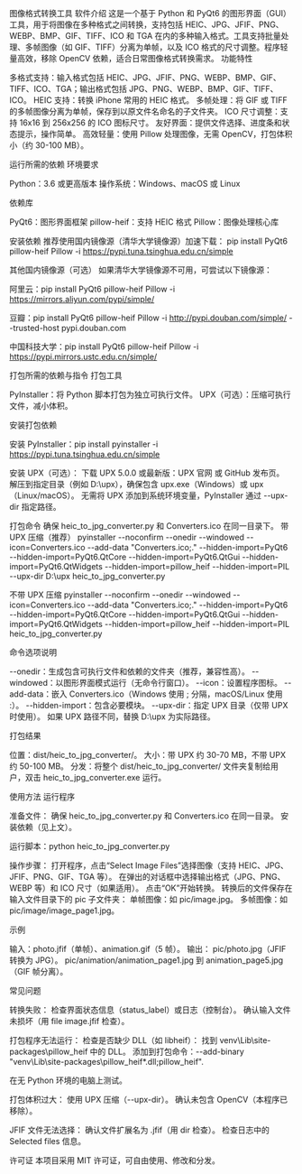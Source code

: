图像格式转换工具
软件介绍
这是一个基于 Python 和 PyQt6 的图形界面（GUI）工具，用于将图像在多种格式之间转换，支持包括 HEIC、JPG、JFIF、PNG、WEBP、BMP、GIF、TIFF、ICO 和 TGA 在内的多种输入格式。工具支持批量处理、多帧图像（如 GIF、TIFF）分离为单帧，以及 ICO 格式的尺寸调整。程序轻量高效，移除 OpenCV 依赖，适合日常图像格式转换需求。
功能特性

多格式支持：输入格式包括 HEIC、JPG、JFIF、PNG、WEBP、BMP、GIF、TIFF、ICO、TGA；输出格式包括 JPG、PNG、WEBP、BMP、GIF、TIFF、ICO。
HEIC 支持：转换 iPhone 常用的 HEIC 格式。
多帧处理：将 GIF 或 TIFF 的多帧图像分离为单帧，保存到以原文件名命名的子文件夹。
ICO 尺寸调整：支持 16x16 到 256x256 的 ICO 图标尺寸。
友好界面：提供文件选择、进度条和状态提示，操作简单。
高效轻量：使用 Pillow 处理图像，无需 OpenCV，打包体积小（约 30-100 MB）。

运行所需的依赖
环境要求

Python：3.6 或更高版本
操作系统：Windows、macOS 或 Linux

依赖库

PyQt6：图形界面框架
pillow-heif：支持 HEIC 格式
Pillow：图像处理核心库

安装依赖
推荐使用国内镜像源（清华大学镜像源）加速下载：
pip install PyQt6 pillow-heif Pillow -i https://pypi.tuna.tsinghua.edu.cn/simple

其他国内镜像源（可选）
如果清华大学镜像源不可用，可尝试以下镜像源：

阿里云：pip install PyQt6 pillow-heif Pillow -i https://mirrors.aliyun.com/pypi/simple/


豆瓣：pip install PyQt6 pillow-heif Pillow -i http://pypi.douban.com/simple/ --trusted-host pypi.douban.com


中国科技大学：pip install PyQt6 pillow-heif Pillow -i https://pypi.mirrors.ustc.edu.cn/simple/



打包所需的依赖与指令
打包工具

PyInstaller：将 Python 脚本打包为独立可执行文件。
UPX（可选）：压缩可执行文件，减小体积。

安装打包依赖

安装 PyInstaller：pip install pyinstaller -i https://pypi.tuna.tsinghua.edu.cn/simple


安装 UPX（可选）：
下载 UPX 5.0.0 或最新版：UPX 官网 或 GitHub 发布页。
解压到指定目录（例如 D:\upx），确保包含 upx.exe（Windows）或 upx（Linux/macOS）。
无需将 UPX 添加到系统环境变量，PyInstaller 通过 --upx-dir 指定路径。



打包命令
确保 heic_to_jpg_converter.py 和 Converters.ico 在同一目录下。
带 UPX 压缩（推荐）
pyinstaller --noconfirm --onedir --windowed --icon=Converters.ico --add-data "Converters.ico;." --hidden-import=PyQt6 --hidden-import=PyQt6.QtCore --hidden-import=PyQt6.QtGui --hidden-import=PyQt6.QtWidgets --hidden-import=pillow_heif --hidden-import=PIL --upx-dir D:\upx heic_to_jpg_converter.py

不带 UPX 压缩
pyinstaller --noconfirm --onedir --windowed --icon=Converters.ico --add-data "Converters.ico;." --hidden-import=PyQt6 --hidden-import=PyQt6.QtCore --hidden-import=PyQt6.QtGui --hidden-import=PyQt6.QtWidgets --hidden-import=pillow_heif --hidden-import=PIL heic_to_jpg_converter.py

命令选项说明

--onedir：生成包含可执行文件和依赖的文件夹（推荐，兼容性高）。
--windowed：以图形界面模式运行（无命令行窗口）。
--icon：设置程序图标。
--add-data：嵌入 Converters.ico（Windows 使用 ; 分隔，macOS/Linux 使用 :）。
--hidden-import：包含必要模块。
--upx-dir：指定 UPX 目录（仅带 UPX 时使用）。
如果 UPX 路径不同，替换 D:\upx 为实际路径。

打包结果

位置：dist/heic_to_jpg_converter/。
大小：带 UPX 约 30-70 MB，不带 UPX 约 50-100 MB。
分发：将整个 dist/heic_to_jpg_converter/ 文件夹复制给用户，双击 heic_to_jpg_converter.exe 运行。

使用方法
运行程序

准备文件：
确保 heic_to_jpg_converter.py 和 Converters.ico 在同一目录。
安装依赖（见上文）。


运行脚本：python heic_to_jpg_converter.py


操作步骤：
打开程序，点击“Select Image Files”选择图像（支持 HEIC、JPG、JFIF、PNG、GIF、TGA 等）。
在弹出的对话框中选择输出格式（JPG、PNG、WEBP 等）和 ICO 尺寸（如果适用）。
点击“OK”开始转换。
转换后的文件保存在输入文件目录下的 pic 子文件夹：
单帧图像：如 pic/image.jpg。
多帧图像：如 pic/image/image_page1.jpg。





示例

输入：photo.jfif（单帧）、animation.gif（5 帧）。
输出：
pic/photo.jpg（JFIF 转换为 JPG）。
pic/animation/animation_page1.jpg 到 animation_page5.jpg（GIF 帧分离）。



常见问题

转换失败：
检查界面状态信息（status_label）或日志（控制台）。
确认输入文件未损坏（用 file image.jfif 检查）。


打包程序无法运行：
检查是否缺少 DLL（如 libheif）：
找到 venv\Lib\site-packages\pillow_heif 中的 DLL。
添加到打包命令：--add-binary "venv\Lib\site-packages\pillow_heif\*.dll;pillow_heif".


在无 Python 环境的电脑上测试。


打包体积过大：
使用 UPX 压缩（--upx-dir）。
确认未包含 OpenCV（本程序已移除）。


JFIF 文件无法选择：
确认文件扩展名为 .jfif（用 dir 检查）。
检查日志中的 Selected files 信息。



许可证
本项目采用 MIT 许可证，可自由使用、修改和分发。
